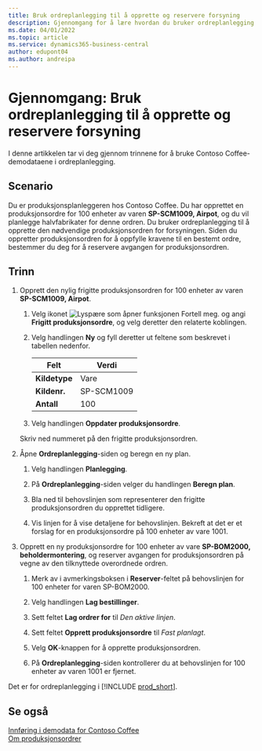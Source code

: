 ```yaml
---
title: Bruk ordreplanlegging til å opprette og reservere forsyning
description: Gjennomgang for å lære hvordan du bruker ordreplanlegging til å opprette den nødvendige produksjonsordren for forsyningen i Business Central.
ms.date: 04/01/2022
ms.topic: article
ms.service: dynamics365-business-central
author: edupont04
ms.author: andreipa
---
```


# Gjennomgang: Bruk ordreplanlegging til å opprette og reservere forsyning

I denne artikkelen tar vi deg gjennom trinnene for å bruke Contoso Coffee-demodataene i ordreplanlegging.

## Scenario

Du er produksjonsplanleggeren hos Contoso Coffee. Du har opprettet en produksjonsordre for 100 enheter av varen **SP-SCM1009, Airpot**, og du vil planlegge halvfabrikater for denne ordren. Du bruker ordreplanlegging til å opprette den nødvendige produksjonsordren for forsyningen. Siden du oppretter produksjonsordren for å oppfylle kravene til en bestemt ordre, bestemmer du deg for å reservere avgangen for produksjonsordren.  

## Trinn

1. Opprett den nylig frigitte produksjonsordren for 100 enheter av varen **SP-SCM1009, Airpot**.

    1. Velg ikonet ![Lyspære som åpner funksjonen Fortell meg.](../../media/ui-search/search_small.png "Fortell hva du vil gjøre") og angi **Frigitt produksjonsordre**, og velg deretter den relaterte koblingen.  

    2. Velg handlingen **Ny** og fyll deretter ut feltene som beskrevet i tabellen nedenfor.  

        |Felt  |Verdi  |
        |---------|---------|
        |**Kildetype** |Vare|
        |**Kildenr.** |SP-SCM1009|
        |**Antall** |100|
    3. Velg handlingen **Oppdater produksjonsordre**.  

    Skriv ned nummeret på den frigitte produksjonsordren.

2. Åpne **Ordreplanlegging**-siden og beregn en ny plan.

    1. Velg handlingen **Planlegging**.  

    2. På **Ordreplanlegging**-siden velger du handlingen **Beregn plan**.  

    3. Bla ned til behovslinjen som representerer den frigitte produksjonsordren du opprettet tidligere.  

    4. Vis linjen for å vise detaljene for behovslinjen. Bekreft at det er et forslag for en produksjonsordre på 100 enheter av vare 1001.  

3. Opprett en ny produksjonsordre for 100 enheter av vare **SP-BOM2000, beholdermontering**, og reserver avgangen for produksjonsordren på vegne av den tilknyttede overordnede ordren.  

    1. Merk av i avmerkingsboksen i **Reserver**-feltet på behovslinjen for 100 enheter for varen SP-BOM2000.

    2. Velg handlingen **Lag bestillinger**.  

    3. Sett feltet **Lag ordrer for** til *Den aktive linjen*.  

    4. Sett feltet **Opprett produksjonsordre** til *Fast planlagt*.

    5. Velg **OK**-knappen for å opprette produksjonsordren.

    6. På **Ordreplanlegging**-siden kontrollerer du at behovslinjen for 100 enheter av varen 1001 er fjernet.

Det er for ordreplanlegging i [!INCLUDE [prod_short](../../includes/prod_short.md)].  

## Se også

[Innføring i demodata for Contoso Coffee](../contoso-coffee-intro.md)  
[Om produksjonsordrer](../../production-about-production-orders.md)  
